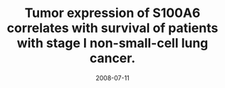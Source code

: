 ---
doi: 10.1016/j.lungcan.2008.06.003
journal: Lung cancer (Amsterdam, Netherlands)
title: Tumor expression of S100A6 correlates with survival of patients with stage I non-small-cell lung cancer.
date: 2008-07-11
authors: De Petris, L, Orre, LM, Kanter, L, Pernemalm, M, Koyi, H, Lewensohn, R, Lehtiö, J
---